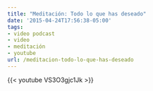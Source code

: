 ```yaml
---
title: "Meditación: Todo lo que has deseado"
date: '2015-04-24T17:56:38-05:00'
tags:
- video podcast
- video
- meditación
- youtube
url: /meditacion-todo-lo-que-has-deseado
---
```


{{< youtube VS3O3gjc1Jk >}}
